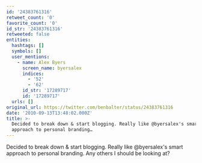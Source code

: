 ```yaml
---
id: '24383761316'
retweet_count: '0'
favorite_count: '0'
id_str: '24383761316'
retweeted: false
entities:
  hashtags: []
  symbols: []
  user_mentions:
    - name: Alex Byers
      screen_name: byersalex
      indices:
        - '52'
        - '62'
      id_str: '17289717'
      id: '17289717'
  urls: []
original_url: https://twitter.com/benbalter/status/24383761316
date: '2010-09-13T13:48:02.000Z'
title: >-
  Decided to break down & start blogging. Really like @byersalex's smart
  approach to personal branding…
---
```


Decided to break down & start blogging. Really like @byersalex's smart approach to personal branding. Any others I should be looking at?